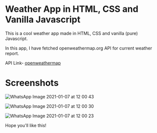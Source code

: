 # Weather App in HTML, CSS and Vanilla Javascript

This is a cool weather app made in HTML, CSS and vanilla (pure) Javascript.

In this app, I have fetched openweathermap.org API for current weather report.

API Link- [openweathermap](https://openweathermap.org/api)

# Screenshots

![WhatsApp Image 2021-01-07 at 12 00 43](https://user-images.githubusercontent.com/42762022/103859742-93f2ee80-50e0-11eb-9fca-74daa0d4d1ab.jpeg)

![WhatsApp Image 2021-01-07 at 12 00 30](https://user-images.githubusercontent.com/42762022/103859747-96554880-50e0-11eb-9a56-5f96032c5489.jpeg)

![WhatsApp Image 2021-01-07 at 12 00 23](https://user-images.githubusercontent.com/42762022/103859751-98b7a280-50e0-11eb-8a2c-c7fd739bc039.jpeg)


Hope you'll like this!
